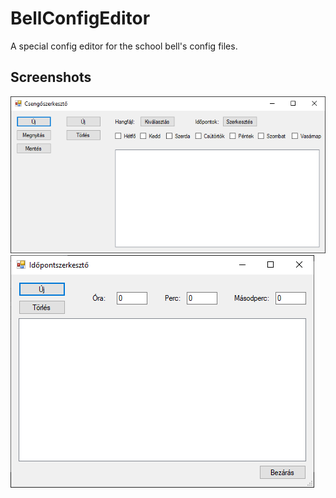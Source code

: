 # BellConfigEditor
A special config editor for the school bell's config files.

## Screenshots
![screenshot1](screenshot1.png)
![screenshot2](screenshot2.png)
